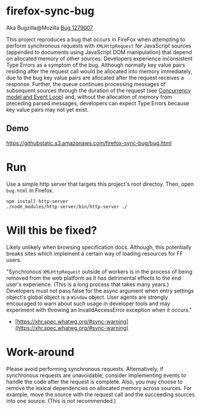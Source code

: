 # firefox-sync-bug

Aka Bugzilla@Mozilla [Bug 1279007](https://bugzilla.mozilla.org/show_bug.cgi?id=1279007)

This project reproduces a bug that occurs in FireFox when attempting to perform synchronous requests with `XMLHttpRequest` for JavaScript sources (appended to documents using JavaScript DOM manipulation) that depend on allocated memory of other sources. Developers experience inconsistent Type Errors as a symptom of the bug. Although normally key value pairs residing after the request call would be allocated into memory immediately, due to the bug key value pairs are allocated after the request receives a response. Further, the queue continues processing messages of subsequent sources through the duration of the request (see [Concurrency model and Event Loop](https://developer.mozilla.org/en-US/docs/Web/JavaScript/EventLoop)) and, without the allocation of memory from preceding parsed messages, developers can expect Type Errors because key value pairs may not yet exist.

## Demo

https://githubstatic.s3.amazonaws.com/firefox-sync-bug/bug.html

# Run

Use a simple http server that targets this project's root directoy. Then, open `bug.html` in Firefox.

```
npm install http-server
./node_modules/http-server/bin/http-server ./
```

# Will this be fixed?

Likely unlikely when browsing specification docs. Although, this potentially breaks sites which implement a certain way of loading resources for FF users.

"Synchronous `XMLHttpRequest` outside of workers is in the process of being removed from the web platform as it has detrimental effects to the end user's experience. (This is a long process that takes many years.) Developers must not pass false for the async argument when entry settings object's global object is a `Window` object. User agents are strongly encouraged to warn about such usage in developer tools and may experiment with throwing an InvalidAccessError exception when it occurs."

- [https://xhr.spec.whatwg.org/#sync-warning](https://xhr.spec.whatwg.org/#sync-warning)

# Work-around

Please avoid performing synchronous requests. Alternatively, if synchronous requests are unavoidable, consider implementing events to handle the code after the request is complete. Also, you may choose to remove the lexical dependencies on allocated memory across sources. For example, move the source with the request call and the succeeding sources into one source. (This is not recommended.)

